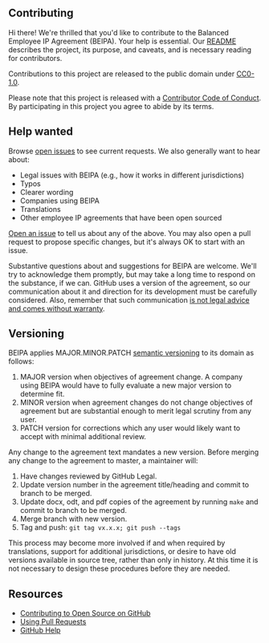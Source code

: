 ## Contributing

Hi there! We're thrilled that you'd like to contribute to the Balanced Employee IP Agreement (BEIPA). Your help is essential. Our [README](README.md) describes the project, its purpose, and caveats, and is necessary reading for contributors.

Contributions to this project are released to the public domain under [CC0-1.0](LICENSE.md).

Please note that this project is released with a [Contributor Code of Conduct](CODE_OF_CONDUCT.md). By participating in this project you agree to abide by its terms.

## Help wanted

Browse [open issues](https://github.com/github/balanced-employee-ip-agreement/issues) to see current requests. We also generally want to hear about:

* Legal issues with BEIPA (e.g., how it works in different jurisdictions)
* Typos
* Clearer wording
* Companies using BEIPA
* Translations
* Other employee IP agreements that have been open sourced

[Open an issue](https://github.com/github/balanced-employee-ip-agreement/issues/new) to tell us about any of the above. You may also open a pull request to propose specific changes, but it's always OK to start with an issue.

Substantive questions about and suggestions for BEIPA are welcome. We'll try to acknowledge them promptly, but may take a long time to respond on the substance, if we can. GitHub uses a version of the agreement, so our communication about it and direction for its development must be carefully considered. Also, remember that such communication [is not legal advice and comes without warranty](README.md#disclaimer).

## Versioning

BEIPA applies MAJOR.MINOR.PATCH [semantic versioning](http://semver.org/) to its domain as follows:

1. MAJOR version when objectives of agreement change. A company using BEIPA would have to fully evaluate a new major version to determine fit.
2. MINOR version when agreement changes do not change objectives of agreement but are substantial enough to merit legal scrutiny from any user.
3. PATCH version for corrections which any user would likely want to accept with minimal additional review.

Any change to the agreement text mandates a new version. Before merging any change to the agreement to master, a maintainer will:

1. Have changes reviewed by GitHub Legal.
2. Update version number in the agreement title/heading and commit to branch to be merged.
3. Update docx, odt, and pdf copies of the agreement by running `make` and commit to branch to be merged.
4. Merge branch with new version.
5. Tag and push: `git tag vx.x.x; git push --tags`

This process may become more involved if and when required by translations, support for additional jurisdictions, or desire to have old versions available in source tree, rather than only in history. At this time it is not necessary to design these procedures before they are needed.

## Resources

- [Contributing to Open Source on GitHub](https://guides.github.com/activities/contributing-to-open-source/)
- [Using Pull Requests](https://help.github.com/articles/about-pull-requests/)
- [GitHub Help](https://help.github.com)
